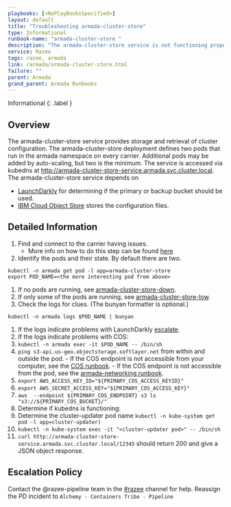 ```yaml
---
playbooks: [<NoPlayBooksSpecified>]
layout: default
title: "Troubleshooting armada-cluster-store"
type: Informational
runbook-name: "armada-cluster-store "
description: "The armada-cluster-store service is not functioning properly for a carrier."
service: Razee
tags: razee, armada
link: /armada/armada-cluster-store.html
failure: ""
parent: Armada
grand_parent: Armada Runbooks
---
```


Informational
{: .label }

## Overview
The armada-cluster-store service provides storage and retrieval of cluster configuration.
The armada-cluster-store deployment defines two pods that run in the armada namespace on every carrier.
Additional pods may be added by auto-scaling, but two is the minimum.
The service is accessed via kubedns at http://armada-cluster-store-service.armada.svc.cluster.local.
The armada-cluster-store service depends on
- [LaunchDarkly](https://app.launchdarkly.com/default/production/features) for determining if the primary or backup bucket should be used.
- [IBM Cloud Object Store](https://www.ibm.com/cloud/object-storage) stores the configuration files.

## Detailed Information
1. Find and connect to the carrier having issues.
    * More info on how to do this step can be found [here](./armada-general-debugging-info.html#finding-the-carrier-to-log-into-from-pagerduty-alert)
1. Identify the pods and their state. By default there are two.
  ~~~~
  kubectl -n armada get pod -l app=armada-cluster-store
  export POD_NAME=<the more interesting pod from above>
  ~~~~
1. If no pods are running, see [armada-cluster-store-down](./armada-cluster-store-down.html).
1. If only some of the pods are running, see [armada-cluster-store-low](./armada-cluster-store-low.html).
1. Check the logs for clues. (The bunyan formatter is optional.)
  ~~~~
  kubectl -n armada logs $POD_NAME | bunyan
  ~~~~
1. If the logs indicate problems with LaunchDarkly [escalate](#escalation-policy).
1. If the logs indicate problems with COS:
  1. `kubectl -n armada exec -it $POD_NAME -- /bin/sh`
  1. `ping s3-api.us-geo.objectstorage.softlayer.net` from within and outside the pod.
    - If the COS endpoint is not accessible from your computer, see the [COS runbook](./armada-cos-problems.html).
    - If the COS endpoint is not accessible from the pod, see the [armada-networking runbook](./armada-network-initial-troubleshooting.html).
  1. `export AWS_ACCESS_KEY_ID="${PRIMARY_COS_ACCESS_KEYID}"`
  1. `export AWS_SECRET_ACCESS_KEY="${PRIMARY_COS_ACCESS_KEY}"`
  1. `aws  --endpoint ${PRIMARY_COS_ENDPOINT} s3 ls "s3://${PRIMARY_COS_BUCKET}/"`
1. Determine if kubedns is functioning:
  1. Determine the cluster-updater pod name `kubectl -n kube-system get pod -l app=cluster-updater)`
  1. `kubectl -n kube-system exec -it "<cluster-updater pod>" -- /bin/sh`
  1. `curl http://armada-cluster-store-service.armada.svc.cluster.local/12345` should return 200 and give a JSON object response. 

## Escalation Policy
Contact the @razee-pipeline team in the [#razee](https://ibm-argonauts.slack.com/messages/C5X987RU0/) channel for help.
Reassign the PD incident to `Alchemy - Containers Tribe - Pipeline`
